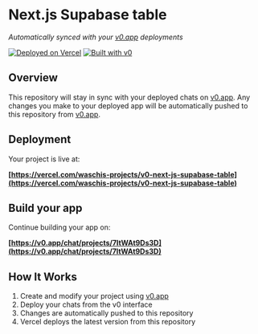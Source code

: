 # Next.js Supabase table

*Automatically synced with your [v0.app](https://v0.app) deployments*

[![Deployed on Vercel](https://img.shields.io/badge/Deployed%20on-Vercel-black?style=for-the-badge&logo=vercel)](https://vercel.com/waschis-projects/v0-next-js-supabase-table)
[![Built with v0](https://img.shields.io/badge/Built%20with-v0.app-black?style=for-the-badge)](https://v0.app/chat/projects/7ItWAt9Ds3D)

## Overview

This repository will stay in sync with your deployed chats on [v0.app](https://v0.app).
Any changes you make to your deployed app will be automatically pushed to this repository from [v0.app](https://v0.app).

## Deployment

Your project is live at:

**[https://vercel.com/waschis-projects/v0-next-js-supabase-table](https://vercel.com/waschis-projects/v0-next-js-supabase-table)**

## Build your app

Continue building your app on:

**[https://v0.app/chat/projects/7ItWAt9Ds3D](https://v0.app/chat/projects/7ItWAt9Ds3D)**

## How It Works

1. Create and modify your project using [v0.app](https://v0.app)
2. Deploy your chats from the v0 interface
3. Changes are automatically pushed to this repository
4. Vercel deploys the latest version from this repository